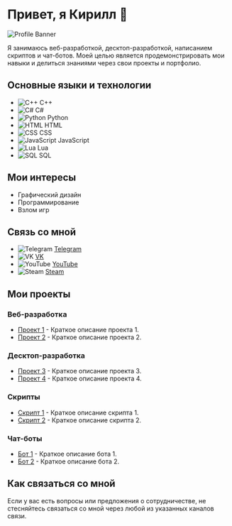 # Привет, я Кирилл 👋

![Profile Banner](https://placekitten.com/1000/300) <!-- Замени ссылку на свою фотографию -->

Я занимаюсь веб-разработкой, десктоп-разработкой, написанием скриптов и чат-ботов. Моей целью является продемонстрировать мои навыки и делиться знаниями через свои проекты и портфолио.

## Основные языки и технологии

- ![C++](https://img.shields.io/badge/-C++-00599C?style=flat-square&logo=c%2B%2B&logoColor=white) C++
- ![C#](https://img.shields.io/badge/-C%23-239120?style=flat-square&logo=c-sharp&logoColor=white) C#
- ![Python](https://img.shields.io/badge/-Python-3776AB?style=flat-square&logo=python&logoColor=white) Python
- ![HTML](https://img.shields.io/badge/-HTML-E34F26?style=flat-square&logo=html5&logoColor=white) HTML
- ![CSS](https://img.shields.io/badge/-CSS-1572B6?style=flat-square&logo=css3&logoColor=white) CSS
- ![JavaScript](https://img.shields.io/badge/-JavaScript-F7DF1E?style=flat-square&logo=javascript&logoColor=black) JavaScript
- ![Lua](https://img.shields.io/badge/-Lua-2C2D72?style=flat-square&logo=lua&logoColor=white) Lua
- ![SQL](https://img.shields.io/badge/-SQL-4479A1?style=flat-square&logo=postgresql&logoColor=white) SQL

## Мои интересы

- Графический дизайн
- Программирование
- Взлом игр

## Связь со мной

- ![Telegram](https://img.shields.io/badge/-Telegram-2CA5E0?style=flat-square&logo=telegram&logoColor=white) [Telegram](https://t.me/ansterxyz)
- ![VK](https://img.shields.io/badge/-VK-0088CC?style=flat-square&logo=vk&logoColor=white) [VK](https://vk.com/your_vk_username)
- ![YouTube](https://img.shields.io/badge/-YouTube-FF0000?style=flat-square&logo=youtube&logoColor=white) [YouTube](https://www.youtube.com/your_channel)
- ![Steam](https://img.shields.io/badge/-Steam-000000?style=flat-square&logo=steam&logoColor=white) [Steam](https://steamcommunity.com/id/your_steam_username)

## Мои проекты

### Веб-разработка
- [Проект 1](https://github.com/your_username/project1) - Краткое описание проекта 1.
- [Проект 2](https://github.com/your_username/project2) - Краткое описание проекта 2.

### Десктоп-разработка
- [Проект 3](https://github.com/your_username/project3) - Краткое описание проекта 3.
- [Проект 4](https://github.com/your_username/project4) - Краткое описание проекта 4.

### Скрипты
- [Скрипт 1](https://github.com/your_username/script1) - Краткое описание скрипта 1.
- [Скрипт 2](https://github.com/your_username/script2) - Краткое описание скрипта 2.

### Чат-боты
- [Бот 1](https://github.com/your_username/bot1) - Краткое описание бота 1.
- [Бот 2](https://github.com/your_username/bot2) - Краткое описание бота 2.

## Как связаться со мной

Если у вас есть вопросы или предложения о сотрудничестве, не стесняйтесь связаться со мной через любой из указанных каналов связи.

